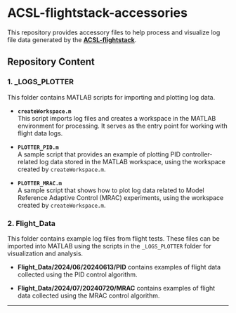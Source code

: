 # ACSL-flightstack-accessories

This repository provides accessory files to help process and visualize log file data generated by the [**ACSL-flightstack**](https://github.com/andrealaffly/ACSL-flightstack).

## Repository Content

### 1. _LOGS_PLOTTER
This folder contains MATLAB scripts for importing and plotting log data.

- **`createWorkspace.m`**  
  This script imports log files and creates a workspace in the MATLAB environment for processing. It serves as the entry point for working with flight data logs.

- **`PLOTTER_PID.m`**  
  A sample script that provides an example of plotting PID controller-related log data stored in the MATLAB workspace, using the workspace created by `createWorkspace.m`.

- **`PLOTTER_MRAC.m`**  
  A sample script that shows how to plot log data related to Model Reference Adaptive Control (MRAC) experiments, using the workspace created by `createWorkspace.m`.

### 2. Flight_Data
This folder contains example log files from flight tests. These files can be imported into MATLAB using the scripts in the `_LOGS_PLOTTER` folder for visualization and analysis.

- **Flight_Data/2024/06/20240613/PID** contains examples of flight data collected using the PID control algorithm.

- **Flight_Data/2024/07/20240720/MRAC** contains examples of flight data collected using the MRAC control algorithm.

---

